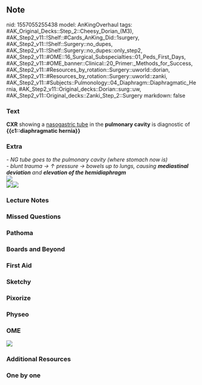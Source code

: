 ## Note
nid: 1557055255438
model: AnKingOverhaul
tags: #AK_Original_Decks::Step_2::Cheesy_Dorian_(M3), #AK_Step2_v11::!Shelf::#Cards_AnKing_Did::1surgery, #AK_Step2_v11::!Shelf::Surgery::no_dupes, #AK_Step2_v11::!Shelf::Surgery::no_dupes::only_step2, #AK_Step2_v11::#OME::16_Surgical_Subspecialties::01_Peds_First_Days, #AK_Step2_v11::#OME_banner::Clinical::20_Primer:_Methods_for_Success, #AK_Step2_v11::#Resources_by_rotation::Surgery::uworld::dorian, #AK_Step2_v11::#Resources_by_rotation::Surgery::uworld::zanki, #AK_Step2_v11::#Subjects::Pulmonology::04_Diaphragm::Diaphragmatic_Hernia, #AK_Step2_v11::Original_decks::Dorian::surg::uw, #AK_Step2_v11::Original_decks::Zanki_Step_2::Surgery
markdown: false

### Text
<b>CXR</b> showing a <u>nasogastric tube</u> in the <b>pulmonary
cavity</b> is diagnostic of <b>{{c1::diaphragmatic hernia}}</b>

### Extra
<div>
  <i>- NG tube goes to the pulmonary cavity (where stomach now
  is)</i>
  <div>
    <i>- blunt trauma → ↑ pressure → bowels up to lungs,
    causing</i> <b style="font-style: italic;">mediastinal
    deviation</b> <span style=
    "font-style: italic">a</span><i>nd</i> <b style=
    "font-style: italic;">elevation of the hemidiaphragm</b>
  </div>
  <div style="display: inline !important;">
    <i><img src="paste-391099721973763.jpg"></i>
  </div>
  <div>
    <div>
      <i><img src="paste-157470680940545.jpg"><img src=
      "paste-166215234355201.jpg"></i>
    </div>
  </div>
</div>

### Lecture Notes


### Missed Questions


### Pathoma


### Boards and Beyond


### First Aid


### Sketchy


### Pixorize


### Physeo


### OME
<div class="ome-widget">
  <a href="https://onlinemeded.org/spa/surgery?ref=anki"><img src=
  "_OME_AnkiFlashcards_Topic_1.png"></a>
</div>

### Additional Resources


### One by one

